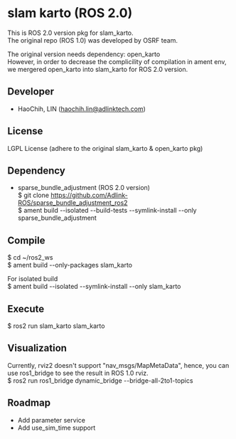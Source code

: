 # slam karto (ROS 2.0)  
This is ROS 2.0 version pkg for slam_karto.   
The original repo (ROS 1.0) was developed by OSRF team.  

The original version needs dependency: open_karto    
However, in order to decrease the complicility of compilation in ament env,  
we mergered open_karto into slam_karto for ROS 2.0 version.  

## Developer  
* HaoChih, LIN (haochih.lin@adlinktech.com)  

## License  
LGPL License (adhere to the original slam_karto & open_karto pkg)  
  
## Dependency
* sparse_bundle_adjustment (ROS 2.0 version)  
$ git clone https://github.com/Adlink-ROS/sparse_bundle_adjustment_ros2  
$ ament build --isolated --build-tests --symlink-install --only sparse_bundle_adjustment  
  
## Compile       
$ cd ~/ros2_ws  
$ ament build --only-packages slam_karto  
  
For isolated build  
$ ament build --isolated --symlink-install --only slam_karto  

## Execute  
$ ros2 run slam_karto slam_karto  
  
## Visualization
Currently, rviz2 doesn't support "nav_msgs/MapMetaData", hence, you can use ros1_bridge to see the result in ROS 1.0 rviz.  
$ ros2 run ros1_bridge dynamic_bridge --bridge-all-2to1-topics  

## Roadmap   
* Add parameter service  
* Add use_sim_time support  
